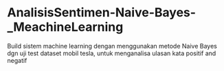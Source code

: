 # AnalisisSentimen-Naive-Bayes-_MeachineLearning
Build sistem machine learning dengan menggunakan metode Naive Bayes dgn uji test dataset mobil tesla, untuk menganalisa ulasan kata positif and negatif
